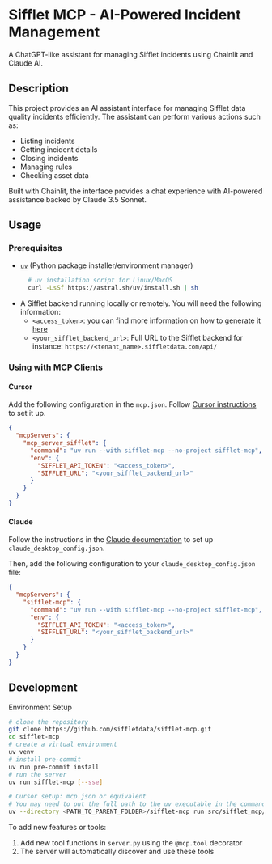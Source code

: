 # Sifflet MCP - AI-Powered Incident Management

A ChatGPT-like assistant for managing Sifflet incidents using Chainlit and Claude AI.

## Description

This project provides an AI assistant interface for managing Sifflet data quality incidents efficiently. The assistant can perform various actions
such as:

- Listing incidents
- Getting incident details
- Closing incidents
- Managing rules
- Checking asset data

Built with Chainlit, the interface provides a chat experience with AI-powered assistance backed by Claude 3.5 Sonnet.

## Usage
### Prerequisites

- [`uv`](https://docs.astral.sh/uv/) (Python package installer/environment manager)
  ```bash
    # uv installation script for Linux/MacOS
    curl -LsSf https://astral.sh/uv/install.sh | sh
  ```
- A Sifflet backend running locally or remotely. You will need the following information:
  - `<access_token>`: you can find more information on how to generate it [here](https://docs.siffletdata.com/docs/generate-an-api-token)
  - `<your_sifflet_backend_url>`: Full URL to the Sifflet backend for instance: `https://<tenant_name>.siffletdata.com/api/`



### Using with MCP Clients

#### Cursor

Add the following configuration in the `mcp.json`. Follow [Cursor instructions](https://docs.cursor.com/context/model-context-protocol#configuring-mcp-servers) to set it up.

```json
{
  "mcpServers": {
    "mcp_server_sifflet": {
      "command": "uv run --with sifflet-mcp --no-project sifflet-mcp",
      "env": {
        "SIFFLET_API_TOKEN": "<access_token>",
        "SIFFLET_URL": "<your_sifflet_backend_url>"
      }
    }
  }
}
```

#### Claude

Follow the instructions in the [Claude documentation](https://modelcontextprotocol.io/quickstart/user#2-add-the-filesystem-mcp-server) to set up `claude_desktop_config.json`.

Then, add the following configuration to your `claude_desktop_config.json` file:

```json
{
  "mcpServers": {
    "sifflet-mcp": {
      "command": "uv run --with sifflet-mcp --no-project sifflet-mcp",
      "env": {
        "SIFFLET_API_TOKEN": "<access_token>",
        "SIFFLET_URL": "<your_sifflet_backend_url>"
      }
    }
  }
}


```

## Development

Environment Setup
```bash
# clone the repository
git clone https://github.com/siffletdata/sifflet-mcp.git
cd sifflet-mcp
# create a virtual environment
uv venv
# install pre-commit
uv run pre-commit install
# run the server
uv run sifflet-mcp [--sse]

# Cursor setup: mcp.json or equivalent 
# You may need to put the full path to the uv executable in the command field. You can get this by running which uv on MacOS/Linux or where uv on Windows.
uv --directory <PATH_TO_PARENT_FOLDER>/sifflet-mcp run src/sifflet_mcp/server.py
```

To add new features or tools:

1. Add new tool functions in `server.py` using the `@mcp.tool` decorator
2. The server will automatically discover and use these tools
